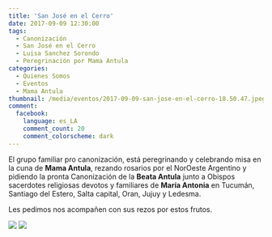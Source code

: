 ```yaml
---
title: 'San José en el Cerro'
date: 2017-09-09 12:30:00
tags:
  - Canonización
  - San José en el Cerro
  - Luisa Sanchez Sorondo
  - Peregrinación por Mama Antula
categories:
  - Quienes Somos
  - Eventos
  - Mama Antula
thumbnail: /media/eventos/2017-09-09-san-jose-en-el-cerro-18.50.47.jpeg
comment:
  facebook:
    language: es_LA
    comment_count: 20
    comment_colorscheme: dark  
---
```

El grupo familiar pro canonización, está peregrinando y celebrando misa en la cuna de **Mama Antula**, rezando rosarios por el NorOeste Argentino y pidiendo la pronta Canonización de la **Beata Antula** junto a Obispos sacerdotes religiosas devotos y familiares de **María Antonia** en Tucumán, Santiago del Estero, Salta capital, Oran, Jujuy y Ledesma.

<!-- more -->
Les pedimos nos acompañen con sus rezos por estos frutos. 

![](/media/eventos/2017-09-09-san-jose-en-el-cerro-18.50.47.jpeg)
![](/media/eventos/2017-09-09-san-jose-en-el-cerro-18.50.49.jpeg)